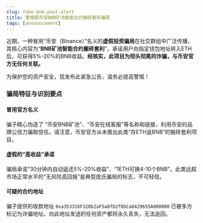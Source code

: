 ```yaml
---
slug: fake-bnb-pool-alert
title: 警惕假币安BNB矿池智能合约搬砖套利骗局
tags: [announcement]
---
```


近期，一种冒用“币安（Binance）”名义的**虚假投资骗局**在社交群组中广泛传播，其核心内容为“**BNB矿池智能合约搬砖套利**”，承诺用户向指定钱包地址转入ETH后，可获得5%-20%的BNB收益。**经核实，此项目为彻头彻尾的诈骗，与币安官方无任何关联。**

为保护您的资产安全，现发布此紧急公告，请务必提高警惕！

<!--truncate-->

### 骗局特征与识别要点

#### 冒用官方名义
骗子精心伪造了 “币安BNB矿池”、“币安在线客服”等名称和链接，利用币安的品牌公信力骗取信任。请注意，币安官方从未推出此类“存ETH返BNB”的搬砖套利项目。

#### 虚假的“高收益”承诺
骗局承诺“30分钟内自动返还5%-20%收益”、“1ETH可换4-10个BNB”。此类远超市场正常水平的“无风险高回报”是典型庞氏骗局的标志，不可轻信。

#### 可疑的合约地址
骗子提供的收款地址 `0xa353316F320b2aF5a8fD2f0bCa0429655A000000` 已被多方标记为诈骗地址。向此地址发送的任何资产都将永久丢失，无法追回。